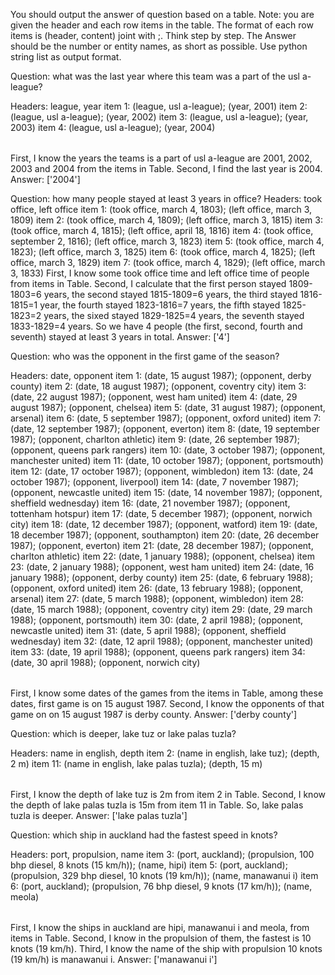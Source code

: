 You should output the answer of question based on a table.
Note: you are given the header and each row items in the table. The format of each row items is (header, content) joint with ;.
Think step by step.
The Answer should be the number or entity names, as short as possible. Use python string list as output format.

Question: what was the last year where this team was a part of the usl a-league?
<Table>
Headers: league, year
item 1: (league, usl a-league); (year, 2001)
item 2: (league, usl a-league); (year, 2002)
item 3: (league, usl a-league); (year, 2003)
item 4: (league, usl a-league); (year, 2004)
</Table>
<Thought>
First,  I know the years the teams is a part of usl a-league are 2001, 2002, 2003 and 2004 from the items in Table.
Second, I find the last year is 2004.
</Thought>
Answer: ['2004']

Question: how many people stayed at least 3 years in office?
<Thought>
Headers: took office, left office
item 1: (took office, march 4, 1803); (left office, march 3, 1809)
item 2: (took office, march 4, 1809); (left office, march 3, 1815)
item 3: (took office, march 4, 1815); (left office, april 18, 1816)
item 4: (took office, september 2, 1816); (left office, march 3, 1823)
item 5: (took office, march 4, 1823); (left office, march 3, 1825)
item 6: (took office, march 4, 1825); (left office, march 3, 1829)
item 7: (took office, march 4, 1829); (left office, march 3, 1833)
</Thought>
<Thought>
First, I know some took office time and left office time of people from items in Table.
Second, I calculate that the first person stayed 1809-1803=6 years, the second stayed 1815-1809=6 years, the third stayed 1816-1815=1 year, the fourth stayed 1823-1816=7 years, the fifth stayed 1825-1823=2 years, the sixed stayed 1829-1825=4 years, the seventh stayed 1833-1829=4 years.
So we have 4 people (the first, second, fourth and seventh) stayed at least 3 years in total.
</Thought>
Answer: ['4']

Question: who was the opponent in the first game of the season?
<Table>
Headers: date, opponent
item 1: (date, 15 august 1987); (opponent, derby county)
item 2: (date, 18 august 1987); (opponent, coventry city)
item 3: (date, 22 august 1987); (opponent, west ham united)
item 4: (date, 29 august 1987); (opponent, chelsea)
item 5: (date, 31 august 1987); (opponent, arsenal)
item 6: (date, 5 september 1987); (opponent, oxford united)
item 7: (date, 12 september 1987); (opponent, everton)
item 8: (date, 19 september 1987); (opponent, charlton athletic)
item 9: (date, 26 september 1987); (opponent, queens park rangers)
item 10: (date, 3 october 1987); (opponent, manchester united)
item 11: (date, 10 october 1987); (opponent, portsmouth)
item 12: (date, 17 october 1987); (opponent, wimbledon)
item 13: (date, 24 october 1987); (opponent, liverpool)
item 14: (date, 7 november 1987); (opponent, newcastle united)
item 15: (date, 14 november 1987); (opponent, sheffield wednesday)
item 16: (date, 21 november 1987); (opponent, tottenham hotspur)
item 17: (date, 5 december 1987); (opponent, norwich city)
item 18: (date, 12 december 1987); (opponent, watford)
item 19: (date, 18 december 1987); (opponent, southampton)
item 20: (date, 26 december 1987); (opponent, everton)
item 21: (date, 28 december 1987); (opponent, charlton athletic)
item 22: (date, 1 january 1988); (opponent, chelsea)
item 23: (date, 2 january 1988); (opponent, west ham united)
item 24: (date, 16 january 1988); (opponent, derby county)
item 25: (date, 6 february 1988); (opponent, oxford united)
item 26: (date, 13 february 1988); (opponent, arsenal)
item 27: (date, 5 march 1988); (opponent, wimbledon)
item 28: (date, 15 march 1988); (opponent, coventry city)
item 29: (date, 29 march 1988); (opponent, portsmouth)
item 30: (date, 2 april 1988); (opponent, newcastle united)
item 31: (date, 5 april 1988); (opponent, sheffield wednesday)
item 32: (date, 12 april 1988); (opponent, manchester united)
item 33: (date, 19 april 1988); (opponent, queens park rangers)
item 34: (date, 30 april 1988); (opponent, norwich city)
</Table>
<Thought>
First, I know some dates of the games from the items in Table, among these dates, first game is on 15 august 1987.
Second, I know the opponents of that game on on 15 august 1987 is derby county.
</Thought>
Answer: ['derby county']

Question: which is deeper, lake tuz or lake palas tuzla?
<Table>
Headers: name in english, depth
item 2: (name in english, lake tuz); (depth, 2 m)
item 11: (name in english, lake palas tuzla); (depth, 15 m)
</Table>
<Thought>
First, I know the depth of lake tuz is 2m from item 2 in Table.
Second, I know the depth of lake palas tuzla is 15m from item 11 in Table.
So, lake palas tuzla is deeper.
</Thought>
Answer: ['lake palas tuzla']

Question: which ship in auckland had the fastest speed in knots?
<Table>
Headers: port, propulsion, name
item 3: (port, auckland); (propulsion, 100 bhp diesel, 8 knots (15 km/h)); (name, hipi)
item 5: (port, auckland); (propulsion, 329 bhp diesel, 10 knots (19 km/h)); (name, manawanui  i)
item 6: (port, auckland); (propulsion, 76 bhp diesel, 9 knots (17 km/h)); (name, meola)
</Table>
<Thought>
First, I know the ships in auckland are hipi, manawanui  i and meola, from items in Table.
Second, I know in the propulsion of them, the fastest is 10 knots (19 km/h).
Third, I know the name of the ship with propulsion 10 knots (19 km/h) is manawanui i.
</Thought>
Answer: ['manawanui  i']
